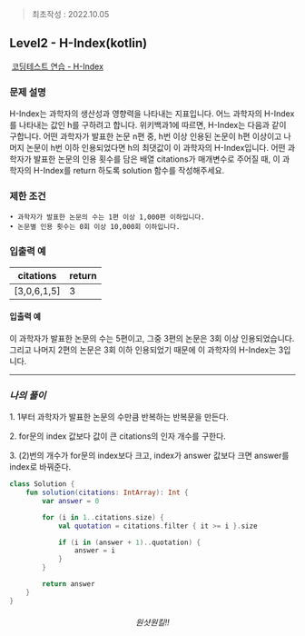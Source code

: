 > 최초작성 : 2022.10.05

## ******Level2 - H-Index****(kotlin)**

 [코딩테스트 연습 - H-Index](https://school.programmers.co.kr/learn/courses/30/lessons/42747)

### 문제 설명
H-Index는 과학자의 생산성과 영향력을 나타내는 지표입니다. 어느 과학자의 H-Index를 나타내는 값인 h를 구하려고 합니다. 위키백과1에 따르면, H-Index는 다음과 같이 구합니다.
어떤 과학자가 발표한 논문 n편 중, h번 이상 인용된 논문이 h편 이상이고 나머지 논문이 h번 이하 인용되었다면 h의 최댓값이 이 과학자의 H-Index입니다.
어떤 과학자가 발표한 논문의 인용 횟수를 담은 배열 citations가 매개변수로 주어질 때, 이 과학자의 H-Index를 return 하도록 solution 함수를 작성해주세요.

### 제한 조건
	• 과학자가 발표한 논문의 수는 1편 이상 1,000편 이하입니다.
	• 논문별 인용 횟수는 0회 이상 10,000회 이하입니다.

### **​입출력 예** 
| citations     | return |
|---------------|--------|
| \[3,0,6,1,5\] | 3      |

#### **입출력 예**

이 과학자가 발표한 논문의 수는 5편이고, 그중 3편의 논문은 3회 이상 인용되었습니다. 그리고 나머지 2편의 논문은 3회 이하 인용되었기 때문에 이 과학자의 H-Index는 3입니다.

---

### _**나의 풀이**_

1\. 1부터 과학자가 발표한 논문의 수만큼 반복하는 반복문을 만든다.

2\. for문의 index 값보다 값이 큰 citations의 인자 개수를 구한다.

3\. (2)번의 개수가 for문의 index보다 크고, index가 answer 값보다 크면 answer를 index로 바꿔준다.

```kt
class Solution {
    fun solution(citations: IntArray): Int {
        var answer = 0

        for (i in 1..citations.size) {
            val quotation = citations.filter { it >= i }.size

            if (i in (answer + 1)..quotation) {
                answer = i
            }
        }

        return answer
    }
}
```

<center>

###### 원샷원킬!!

</center>
